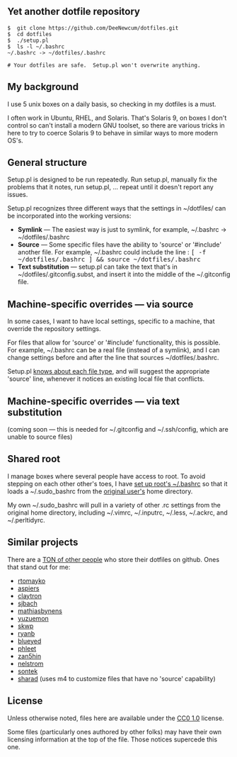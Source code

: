 ## Yet another dotfile repository ##

    $  git clone https://github.com/DeeNewcum/dotfiles.git
    $  cd dotfiles
    $  ./setup.pl
    $  ls -l ~/.bashrc
    ~/.bashrc -> ~/dotfiles/.bashrc
    
    # Your dotfiles are safe.  Setup.pl won't overwrite anything.

## My background ##

I use 5 unix boxes on a daily basis, so checking in my dotfiles is a must.

I often work in Ubuntu, RHEL, and Solaris.  That's Solaris 9, on boxes I don't control so can't install a modern GNU toolset, so there are various tricks in here to try to coerce Solaris 9 to behave in similar ways to more modern OS's.

## General structure ##

Setup.pl is designed to be run repeatedly.  Run setup.pl, manually fix the problems that it notes, run setup.pl, ... repeat until it doesn't report any issues.

Setup.pl recognizes three different ways that the settings in ~/dotfiles/ can be incorporated into the working versions:

* **Symlink** — The easiest way is just to symlink, for example, ~/.bashrc → ~/dotfiles/.bashrc
* **Source** — Some specific files have the ability to 'source' or '#include' another file.  For example, ~/.bashrc could include the line
: <tt>[ -f ~/dotfiles/.bashrc ] && source ~/dotfiles/.bashrc</tt>
* **Text substitution** — setup.pl can take the text that's in ~/dotfiles/.gitconfig.subst, and insert it into the middle of the ~/.gitconfig file.
 
## Machine-specific overrides — via source ##

In some cases, I want to have local settings, specific to a machine, that override the repository settings.

For files that allow for 'source' or '#include' functionality, this is possible.  For example, ~/.bashrc can be a real file (instead of a symlink), and I can change settings before and after the line that sources ~/dotfiles/.bashrc.

Setup.pl [knows about each file type](https://github.com/DeeNewcum/dotfiles/blob/b3510c3a0bfedf2f33085a7eeacfa6586730b1f1/setup.pl#L124-131), and will suggest the appropriate 'source' line, whenever it notices an existing local file that conflicts.

## Machine-specific overrides — via text substitution ##

(coming soon — this is needed for ~/.gitconfig and ~/.ssh/config, which are unable to source files)

## Shared root ##

I manage boxes where several people have access to root.  To avoid stepping on each other other's toes, I have [set up root's ~/.bashrc](https://github.com/DeeNewcum/dotfiles/blob/master/.sudo_bashrc#L3-5) so that it loads a ~/.sudo_bashrc from the [original user's](http://paperlined.org/apps/host_sudo_su_boundaries/user_ids.html) home directory.

My own ~/.sudo_bashrc will pull in a variety of other .rc settings from the original home directory, including ~/.vimrc, ~/.inputrc, ~/.less, ~/.ackrc, and ~/.perltidyrc.

## Similar projects ##

There are a [TON of other people](https://github.com/search?utf8=%E2%9C%93&q=dotfiles&repo=&langOverride=&start_value=1&type=Repositories&language=) who store their dotfiles on github.  Ones that stand out for me:

* [rtomayko](https://github.com/rtomayko/dotfiles)
* [aspiers](https://github.com/aspiers/shell-env)
* [claytron](https://github.com/claytron/dotfiles)
* [sjbach](https://github.com/sjbach/env)
* [mathiasbynens](https://github.com/mathiasbynens/dotfiles/)
* [yuzuemon](https://github.com/yuzuemon/dotfiles)
* [skwp](https://github.com/skwp/dotfiles)
* [ryanb](https://github.com/ryanb/dotfiles)
* [blueyed](https://github.com/blueyed/dotfiles)
* [phleet](https://github.com/phleet/dotfiles)
* [zan5hin](https://github.com/zan5hin/dotfiles)
* [nelstrom](https://github.com/nelstrom/dotfiles)
* [sontek](https://github.com/sontek/dotfiles)
* [sharad](https://github.com/sharad/rc) (uses m4 to customize files that have no 'source' capability)

## License ##

Unless otherwise noted, files here are available under the [CC0 1.0](http://creativecommons.org/publicdomain/zero/1.0/) license.

Some files (particularly ones authored by other folks) may have their own licensing information at the top of the file.  Those notices supercede this one.
